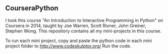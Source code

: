 ## CourseraPython
I took this course "An Introduction to Interactive Programming in Python" on Coursera in 2014, taught by Joe Warren, Scott Rixner, John Greiner, Stephen Wong. This repository contains all my mini-projects in this course.

To run each mini project, copy and paste the python code in each mini project folder to http://www.codeskulptor.org/
Run the code.
